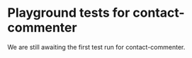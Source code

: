 # Playground tests for contact-commenter
We are still awaiting the first test run for contact-commenter.
